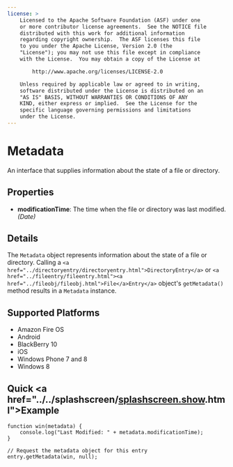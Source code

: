 ```yaml
---
license: >
    Licensed to the Apache Software Foundation (ASF) under one
    or more contributor license agreements.  See the NOTICE file
    distributed with this work for additional information
    regarding copyright ownership.  The ASF licenses this file
    to you under the Apache License, Version 2.0 (the
    "License"); you may not use this file except in compliance
    with the License.  You may obtain a copy of the License at

        http://www.apache.org/licenses/LICENSE-2.0

    Unless required by applicable law or agreed to in writing,
    software distributed under the License is distributed on an
    "AS IS" BASIS, WITHOUT WARRANTIES OR CONDITIONS OF ANY
    KIND, either express or implied.  See the License for the
    specific language governing permissions and limitations
    under the License.
---
```


# Metadata

An interface that supplies information about the state of a file or directory.

## Properties

- __modificationTime__: The time when the file or directory was last modified. _(Date)_

## Details

The `Metadata` object represents information about the state of a file
or directory.  Calling a `<a href="../directoryentry/directoryentry.html">DirectoryEntry</a>` or `<a href="../fileentry/fileentry.html"><a href="../fileobj/fileobj.html">File</a>Entry</a>` object's
`getMetadata()` method results in a `Metadata` instance.

## Supported Platforms

- Amazon Fire OS
- Android
- BlackBerry 10
- iOS
- Windows Phone 7 and 8
- Windows 8

## Quick <a href="../../splashscreen/<a href="../../splashscreen/splashscreen.show.html">splashscreen.show</a>.html">Example</a>

    function win(metadata) {
        console.log("Last Modified: " + metadata.modificationTime);
    }

    // Request the metadata object for this entry
    entry.getMetadata(win, null);
